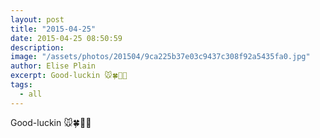 ```yaml
---
layout: post
title: "2015-04-25"
date: 2015-04-25 08:50:59
description: 
image: "/assets/photos/201504/9ca225b37e03c9437c308f92a5435fa0.jpg"
author: Elise Plain
excerpt: Good-luckin 🐭🍀🐎🎯
tags: 
  - all
---
```


Good-luckin 🐭🍀🐎🎯
<p></p>
